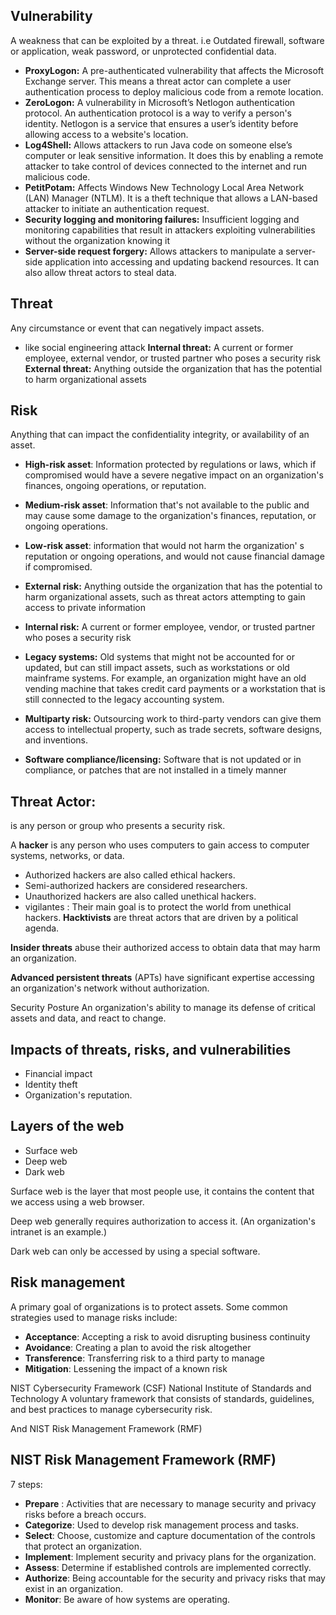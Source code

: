 
## Vulnerability
A weakness that can be exploited by a threat.
i.e Outdated firewall, software or application, weak password, or unprotected confidential data.
- **ProxyLogon:** A pre-authenticated vulnerability that affects the Microsoft Exchange server. This means a threat actor can complete a user authentication process to deploy malicious code from a remote location.
- **ZeroLogon:** A vulnerability in Microsoft’s Netlogon authentication protocol. An authentication protocol is a way to verify a person's identity. Netlogon is a service that ensures a user’s identity before allowing access to a website's location.
- **Log4Shell:** Allows attackers to run Java code on someone else’s computer or leak sensitive information. It does this by enabling a remote attacker to take control of devices connected to the internet and run malicious code.
- **PetitPotam:** Affects Windows New Technology Local Area Network (LAN) Manager (NTLM). It is a theft technique that allows a LAN-based attacker to initiate an authentication request.
- **Security logging and monitoring failures:** Insufficient logging and monitoring capabilities that result in attackers exploiting vulnerabilities without the organization knowing it
- **Server-side request forgery:** Allows attackers to manipulate a server-side application into accessing and updating backend resources. It can also allow threat actors to steal data.

## Threat
Any circumstance or event that can negatively impact assets.
- like social engineering attack
**Internal threat:** A current or former employee, external vendor, or trusted partner who poses a security risk
**External threat:** Anything outside the organization that has the potential to harm organizational assets

## Risk
Anything that can impact the confidentiality integrity, or availability of an asset.
- **High-risk asset**: Information protected by regulations or laws, which if compromised would have a severe negative impact on an organization's finances, ongoing operations, or reputation.
- **Medium-risk asset**: Information that's not available to the public and may cause some damage to the organization's finances, reputation, or ongoing operations.
- **Low-risk asset**: information that would not harm the organization' s reputation or ongoing operations, and would not cause financial damage if compromised.

- **External risk:** Anything outside the organization that has the potential to harm organizational assets, such as threat actors attempting to gain access to private information
- **Internal risk:** A current or former employee, vendor, or trusted partner who poses a security risk
- **Legacy systems:** Old systems that might not be accounted for or updated, but can still impact assets, such as workstations or old mainframe systems. For example, an organization might have an old vending machine that takes credit card payments or a workstation that is still connected to the legacy accounting system.
- **Multiparty risk:** Outsourcing work to third-party vendors can give them access to intellectual property, such as trade secrets, software designs, and inventions.
- **Software compliance/licensing:** Software that is not updated or in compliance, or patches that are not installed in a timely manner

## Threat Actor:
is any person or group who presents a security risk.

A **hacker** is any person who uses computers to gain access to computer systems, networks, or data.
- Authorized hackers are also called ethical hackers.
- Semi-authorized hackers are considered researchers.
- Unauthorized hackers are also called unethical hackers.
- vigilantes : Their main goal is to protect the world from unethical hackers.
**Hacktivists** are threat actors that are driven by a political agenda.

**Insider threats** abuse their authorized access to obtain data that may harm an organization.

**Advanced persistent threats** (APTs) have significant expertise accessing an organization's network without authorization.

Security Posture
An organization's ability to manage its defense of critical assets and data, and react to change.

## Impacts of threats, risks, and vulnerabilities
- Financial impact
- Identity theft
- Organization's reputation.

## Layers of the web
- Surface web
- Deep web
- Dark web

Surface web is the layer that most people use, it contains the content that we access using a web browser.

Deep web generally requires authorization to access it. (An organization's intranet is an example.)

Dark web can only be accessed by using a special software.


## Risk management
A primary goal of organizations is to protect assets.
Some common strategies used to manage risks include:
- **Acceptance**: Accepting a risk to avoid disrupting business continuity
- **Avoidance**: Creating a plan to avoid the risk altogether
- **Transference**: Transferring risk to a third party to manage
- **Mitigation**: Lessening the impact of a known risk


NIST Cybersecurity Framework (CSF)
National Institute of Standards and Technology
A voluntary framework that consists of standards, guidelines, and best practices to manage cybersecurity risk.

And NIST Risk Management Framework (RMF)

## NIST Risk Management Framework (RMF)
7 steps:
- **Prepare** : Activities that are necessary to manage security and privacy risks before a breach occurs.
- **Categorize**: Used to develop risk management process and tasks.
- **Select**: Choose, customize and capture documentation of the controls that protect an organization.
- **Implement**: Implement security and privacy plans for the organization.
- **Assess**: Determine if established controls are implemented correctly.
- **Authorize**: Being accountable for the security and privacy risks that may exist in an organization.
- **Monitor**: Be aware of how systems are operating.